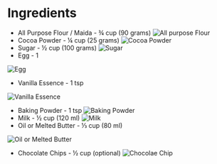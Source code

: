# Ingredients
*  All Purpose Flour / Maida - ¾ cup (90 grams) ![All purpose Flour](https://i.ndtvimg.com/mt/cooks/2014-11/flour.jpg)
*  Cocoa Powder - ¼ cup (25 grams) ![Cocoa Powder](https://static.sscontent.com/prozis/contents/products/prozis-cacao-powder-125-g-logotype_1242x860_495586_551170.png)
*  Sugar - ½ cup (100 grams) ![Sugar](https://static.toiimg.com/photo/msid-71164033/71164033.jpg?888426)
*  Egg - 1 

![Egg](https://cdn.shopify.com/s/files/1/1990/5407/articles/Eggtip_grande.jpg?v=1540336162)
*  Vanilla Essence - 1 tsp 

![Vanilla Essence](https://images-na.ssl-images-amazon.com/images/I/71ozBoIxftL._SY550_.jpg)
*  Baking Powder - 1 tsp ![Baking Powder](https://www.seriouseats.com/images/2015/12/20151201-baking-powder-vicky-wasik-2.jpg)
*  Milk - ½ cup (120 ml) ![Milk](https://chriskresser.com/wp-content/uploads/raw-milk-1-e1563894986431.jpg)
*  Oil or Melted Butter - ⅓ cup (80 ml) 

![Oil or Melted Butter](https://assets.labroots.com/_public/_files/system/ck/trending/199328_636x357_6d5dfb426d546b04aab36279c8530a19.jpg)
*  Chocolate Chips - ½ cup (optional) ![Chocolae Chip](https://c.tadst.com/gfx/750w/chocolate-chip-day-fun.jpg)